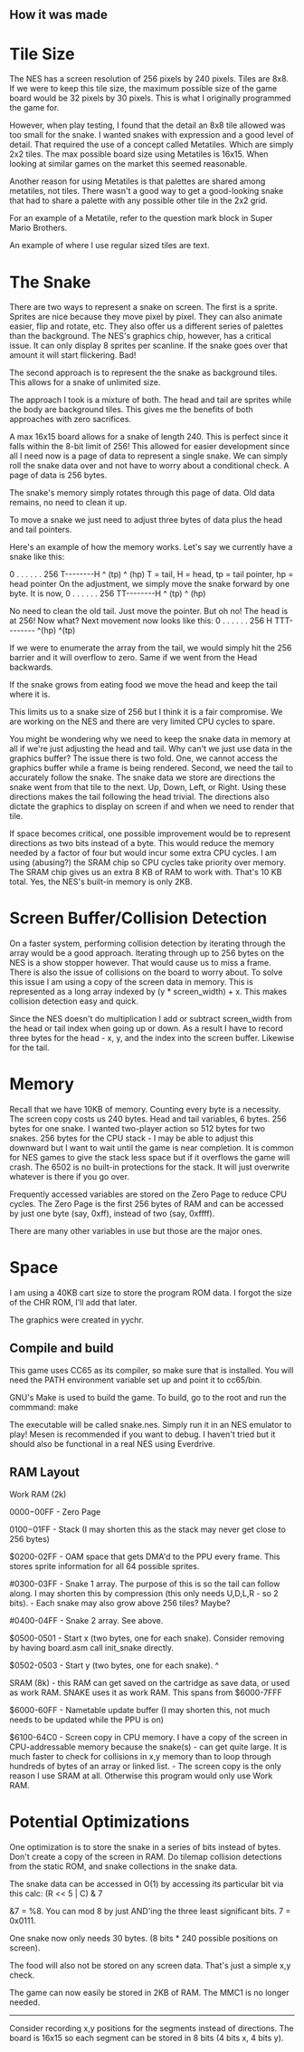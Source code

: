 ## How it was made ##

# Tile Size #

The NES has a screen resolution of 256 pixels by 240 pixels. Tiles are 8x8. If we were to keep this tile size, the maximum possible size of the game board would be 32 pixels by 30 pixels. This is what I originally programmed the game for.

However, when play testing, I found that the detail an 8x8 tile allowed was too small for the snake. I wanted snakes with expression and a good level of detail. That required the use of a concept called Metatiles. Which are simply 
2x2 tiles. The max possible board size using Metatiles is 16x15. When looking at similar games on the market this seemed reasonable.

Another reason for using Metatiles is that palettes are shared among metatiles, not tiles. There wasn't a good way to get a good-looking snake that had to share a palette with any possible other tile in the 2x2 grid.

For an example of a Metatile, refer to the question mark block in Super Mario Brothers.

An example of where I use regular sized tiles are text.

# The Snake #

There are two ways to represent a snake on screen. The first is a sprite. Sprites are nice because they move pixel by pixel. They can also animate easier, flip and rotate, etc. They also offer us a different series of palettes than the background. The NES's graphics chip, however, has a critical issue. It can only display 8 sprites per scanline. If the snake goes over that amount it will start flickering. Bad!

The second approach is to represent the the snake as background tiles. This allows for a snake of unlimited size.

The approach I took is a mixture of both. The head and tail are sprites while the body are background tiles. This gives me the benefits of both approaches with zero sacrifices.

A max 16x15 board allows for a snake of length 240. This is perfect since it falls within the 8-bit limit of 256! This allowed for easier development since all I need now is a page of data to represent a single snake. We can simply roll the snake data over and not have to worry about a conditional check. A page of data is 256 bytes.

The snake's memory simply rotates through this page of data. Old data remains, no need to clean it up.

To move a snake we just need to adjust three bytes of data plus the head and tail pointers.

Here's an example of how the memory works. Let's say we currently have a snake like this:

0 . . . . . . 256
    T--------H
	^ (tp)   ^ (hp)
T = tail, H = head, tp = tail pointer, hp = head pointer
On the adjustment, we simply move the snake forward by one byte. It is now,
0 . . . . . . 256
    TT--------H
	 ^ (tp)   ^ (hp)
	
No need to clean the old tail. Just move the pointer. But oh no! The head is at 256! Now what? Next movement now looks like this:
0 . . . . . . 256
H   TTT--------
^(hp) ^(tp)

If we were to enumerate the array from the tail, we would simply hit the 256 barrier and it will overflow to zero. Same if we went from the Head backwards.

If the snake grows from eating food we move the head and keep the tail where it is.

This limits us to a snake size of 256 but I think it is a fair compromise. We are working on the NES and there are very limited CPU cycles to spare.

You might be wondering why we need to keep the snake data in memory at all if we're just adjusting the head and tail. Why can't we just use data in the graphics buffer? The issue there is two fold. One, we cannot access the graphics buffer while a frame is being rendered. Second, we need the tail to accurately follow the snake. The snake data we store are directions the snake went from that tile to the next. Up, Down, Left, or Right. Using these directions makes the tail following the head trivial. The directions also dictate the graphics to display on screen if and when we need to render that tile.

If space becomes critical, one possible improvement would be to represent directions as two bits instead of a byte. This would reduce the memory needed by a factor of four but would incur some extra CPU cycles. I am using (abusing?) the SRAM chip so CPU cycles take priority over memory. The SRAM chip gives us an extra 8 KB of RAM to work with. That's 10 KB total. Yes, the NES's built-in memory is only 2KB.

# Screen Buffer/Collision Detection #

On a faster system, performing collision detection by iterating through the array would be a good approach. Iterating through up to 256 bytes on the NES is a show stopper however. That would cause us to miss a frame. There is also the issue of collisions on the board to worry about.
To solve this issue I am using a copy of the screen data in memory. This is represented as a long array indexed by (y * screen_width) + x. This makes collision detection easy and quick.

Since the NES doesn't do multiplication I add or subtract screen_width from the head or tail index when going up or down. As a result I have to record three bytes for the head - x, y, and the index into the screen buffer. Likewise for the tail.

# Memory #
Recall that we have 10KB of memory. Counting every byte is a necessity. The screen copy costs us 240 bytes. Head and tail variables, 6 bytes. 256 bytes for one snake. I wanted two-player action so 512 bytes for two snakes. 256 bytes for the CPU stack - I may be able to adjust this downward but I want to wait until the game is near completion. It is common for NES games to give the stack less space but if it overflows the game will crash. The 6502 is no built-in protections for the stack. It will just overwrite whatever is there if you go over.

Frequently accessed variables are stored on the Zero Page to reduce CPU cycles. The Zero Page is the first 256 bytes of RAM and can be accessed by just one byte (say, 0xff), instead of two (say, 0xffff).

There are many other variables in use but those are the major ones.

# Space #

I am using a 40KB cart size to store the program ROM data. I forgot the size of the CHR ROM, I'll add that later.


The graphics were created in yychr.

## Compile and build ##

This game uses CC65 as its compiler, so make sure that is installed. You will need the PATH environment variable set up and point it to cc65/bin.

GNU's Make is used to build the game. To build, go to the root and run the commmand:
make

The executable will be called snake.nes. Simply run it in an NES emulator to play! Mesen is recommended if you want to debug.
I haven't tried but it should also be functional in a real NES using Everdrive.

## RAM Layout ##

Work RAM (2k)

$0000-$00FF - Zero Page

$0100-$01FF - Stack (I may shorten this as the stack may never get close to 256 bytes)

$0200-02FF  - OAM space that gets DMA'd to the PPU every frame. This stores sprite information for all 64 possible sprites.

#0300-03FF  - Snake 1 array. The purpose of this is so the tail can follow along. I may shorten this by compression (this only needs U,D,L,R - so 2 bits).
            - Each snake may also grow above 256 tiles? Maybe?
            
#0400-04FF  - Snake 2 array. See above.

$0500-0501  - Start x (two bytes, one for each snake). Consider removing by having board.asm call init_snake directly.

$0502-0503  - Start y (two bytes, one for each snake). ^

SRAM (8k)   - this RAM can get saved on the cartridge as save data, or used as work RAM. SNAKE uses it as work RAM. This spans from $6000-7FFF

$6000-60FF  - Nametable update buffer (I may shorten this, not much needs to be updated while the PPU is on)

$6100-64C0  - Screen copy in CPU memory. I have a copy of the screen in CPU-addressable memory because the snake(s)
            - can get quite large. It is much faster to check for collisions in x,y memory than to loop through hundreds of bytes of an array or linked list.
            - The screen copy is the only reason I use SRAM at all. Otherwise this program would only use Work RAM.

# Potential Optimizations #

One optimization is to store the snake in a series of bits instead of bytes. Don't create a copy of the screen in RAM. Do tilemap collision detections from the static ROM, and snake collections in the snake data.

The snake data can be accessed in O(1) by accessing its particular bit via this calc:
(R << 5 | C) & 7

&7 = %8. You can mod 8 by just AND'ing the three least significant bits. 7 = 0x0111.

One snake now only needs 30 bytes. (8 bits * 240 possible positions on screen).

The food will also not be stored on any screen data. That's just a simple x,y check.

The game can now easily be stored in 2KB of RAM. The MMC1 is no longer needed.

------

Consider recording x,y positions for the segments instead of directions. The board is 16x15 so each segment can be stored in 8 bits (4 bits x, 4 bits y).